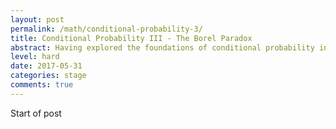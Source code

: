 ```yaml
---
layout: post
permalink: /math/conditional-probability-3/
title: Conditional Probability III - The Borel Paradox 
abstract: Having explored the foundations of conditional probability in the second post of this series, we conclude by using modern machinery to address an old mystery involving conditioning against events of probability zero.
level: hard
date: 2017-05-31
categories: stage
comments: true
---
```


Start of post
